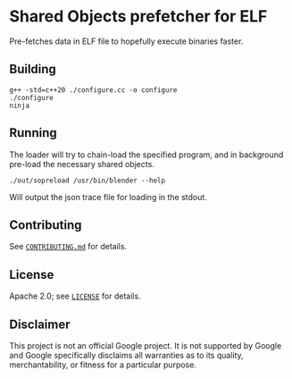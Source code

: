 # Shared Objects prefetcher for ELF

Pre-fetches data in ELF file to hopefully execute binaries faster.

## Building

```
g++ -std=c++20 ./configure.cc -o configure
./configure
ninja
```

## Running

The loader will try to chain-load the specified program, and in
background pre-load the necessary shared objects.

```
./out/sopreload /usr/bin/blender --help
```

Will output the json trace file for loading in the stdout.


## Contributing

See [`CONTRIBUTING.md`](CONTRIBUTING.md) for details.

## License

Apache 2.0; see [`LICENSE`](LICENSE) for details.

## Disclaimer

This project is not an official Google project. It is not supported by
Google and Google specifically disclaims all warranties as to its quality,
merchantability, or fitness for a particular purpose.

